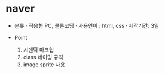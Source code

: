 # naver

- 분류 
  · 적응형 PC, 클론코딩
  · 사용언어 : html, css
  · 제작기간: 3일

- Point
  1. 시멘틱 마크업
  2. class 네이밍 규칙
  3. image sprite 사용

